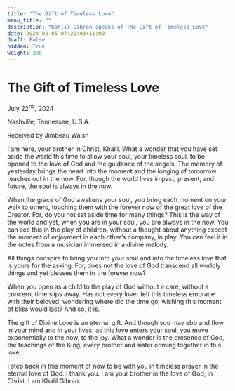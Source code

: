 ```yaml
---
title: "The Gift of Timeless Love"
menu_title: ""
description: "Kahlil Gibran speaks of The Gift of Timeless Love"
date: 2024-08-05 07:21:03+11:00
draft: False
hidden: True
weight: 386
---
```

# The Gift of Timeless Love 

July 22<sup>nd</sup>, 2024

Nashville, Tennessee, U.S.A.

Received by Jimbeau Walsh  

I am here, your brother in Christ, Khalil. What a wonder that you have set aside the world this time to allow your soul, your timeless soul, to be opened to the love of God and the guidance of the angels. The memory of yesterday brings the heart into the moment and the longing of tomorrow reaches out in the now. For, though the world lives in past, present, and future, the soul is always in the now. 

When the grace of God awakens your soul, you bring each moment on your walk to others, touching them with the forever now of the great love of the Creator. For, do you not set aside time for many things? This is the way of the world and yet, when you are in your soul, you are always in the now. You can see this in the play of children, without a thought about anything except the moment of enjoyment in each other’s company, in play. You can feel it in the notes from a musician immersed in a divine melody. 
   
All things conspire to bring you into your soul and into the timeless love that is yours for the asking. For, does not the love of God transcend all worldly things and yet blesses them in the forever now? 
  
When you open as a child to the play of God without a care, without a concern, time slips away. Has not every lover felt this timeless embrace with their beloved, wondering where did the time go, wishing this moment of bliss would last? And so, it is. 
   
The gift of Divine Love is an eternal gift. And though you may ebb and flow in your mind and in your lives, as this love enters your soul, you move exponentially to the now, to the joy. What a wonder is the presence of God, the teachings of the King, every brother and sister coming together in this love. 
  
I step back in this moment of now to be with you in timeless prayer in the eternal love of God. I thank you. I am your brother in the love of God, in Christ. I am Khalil Gibran. 